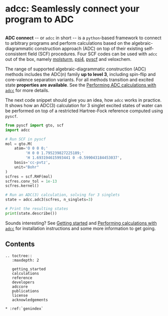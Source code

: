 # adcc:  Seamlessly connect your program to ADC

```note::  This documentation page is still under construction.

```

**ADC connect** -- or `adcc` in short -- is a `python`-based framework to
connect to arbitrary programs and perform calculations based on the
algebraic-diagrammatic construction
approach (ADC) on top of their existing self-consistent field (SCF) procedures.
Four SCF codes can be used with `adcc` out of the box, namely
[molsturm](https://molsturm.org),
[psi4](https://github.com/psi4/psi4),
[pyscf](https://github.com/pyscf/pyscf)
and veloxchem.

The range of supported algebraic-diagrammatic construction (ADC)
methods includes the ADC(n) family **up to level 3**,
including spin-flip and core-valence separation variants.
For all methods transition and excited state **properties are available**.
See the [Performing ADC calculations with `adcc`](calculations.md)
for more details.

The next code snippet should give you an idea,
how `adcc` works in practice.
It shows how an ADC(3) calculation for 3 singlet excited states
of water can be performed on top of a restricted Hartree-Fock reference
computed using `pyscf`.
```python
from pyscf import gto, scf
import adcc

# Run SCF in pyscf
mol = gto.M(
    atom='O 0 0 0;'
         'H 0 0 1.795239827225189;'
         'H 1.693194615993441 0 -0.599043184453037',
    basis='cc-pvtz',
    unit="Bohr"
)
scfres = scf.RHF(mol)
scfres.conv_tol = 1e-13
scfres.kernel()

# Run an ADC(3) calculation, solving for 3 singlets
state = adcc.adc3(scfres, n_singlets=3)

# Print the resulting states
print(state.describe())
```
Sounds interesting? See [Getting started](getting_started.md)
and [Performing calculations with `adcc`](calculations.md)
for installation instructions and some more information to get going.

## Contents
```eval_rst
.. toctree::
   :maxdepth: 2

   getting_started
   calculations
   reference
   developers
   adccore
   publications
   license
   acknowledgements

* :ref:`genindex`
```
